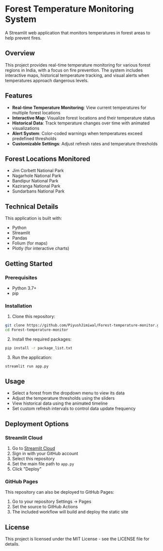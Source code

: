 # Forest Temperature Monitoring System

A Streamlit web application that monitors temperatures in forest areas to help prevent fires.

## Overview

This project provides real-time temperature monitoring for various forest regions in India, with a focus on fire prevention. The system includes interactive maps, historical temperature tracking, and visual alerts when temperatures approach dangerous levels.

## Features

- **Real-time Temperature Monitoring**: View current temperatures for multiple forest locations
- **Interactive Map**: Visualize forest locations and their temperature status
- **Historical Data**: Track temperature changes over time with animated visualizations
- **Alert System**: Color-coded warnings when temperatures exceed predefined thresholds
- **Customizable Settings**: Adjust refresh rates and temperature thresholds

## Forest Locations Monitored

- Jim Corbett National Park
- Nagarhole National Park
- Bandipur National Park
- Kaziranga National Park
- Sundarbans National Park

## Technical Details

This application is built with:
- Python
- Streamlit
- Pandas
- Folium (for maps)
- Plotly (for interactive charts)

## Getting Started

### Prerequisites
- Python 3.7+
- pip

### Installation

1. Clone this repository:
```bash
git clone https://github.com/PiyushJimiwal/Forest-temperature-monitor.git
cd Forest-temperature-monitor
```

2. Install the required packages:
```bash
pip install -r package_list.txt
```

3. Run the application:
```bash
streamlit run app.py
```

## Usage

- Select a forest from the dropdown menu to view its data
- Adjust the temperature thresholds using the sliders
- View historical data using the animated timeline
- Set custom refresh intervals to control data update frequency

## Deployment Options

### Streamlit Cloud

1. Go to [Streamlit Cloud](https://streamlit.io/cloud)
2. Sign in with your GitHub account
3. Select this repository
4. Set the main file path to `app.py`
5. Click "Deploy"

### GitHub Pages

This repository can also be deployed to GitHub Pages:

1. Go to your repository Settings → Pages
2. Set the source to GitHub Actions
3. The included workflow will build and deploy the static site

## License

This project is licensed under the MIT License - see the LICENSE file for details.